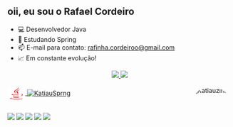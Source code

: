 ## oii, eu sou o Rafael Cordeiro

- 💻 Desenvolvedor Java
- 🌱 Estudando Spring
- 📫 E-mail para contato: rafinha.cordeiroo@gmail.com
- 📈 Em constante evolução! 

<div align="center">
  <a href="https://github.com/Katiauzin">
  <img height="180em" src="https://github-readme-stats.vercel.app/api?username=Katiauzin&show_icons=true&theme=dark&include_all_commits=true&count_private=true"/>
  <img height="180em" src="https://github-readme-stats.vercel.app/api/top-langs/?username=Katiauzin&layout=compact&langs_count=7&theme=dark"/>
</div>
  
<div style="display: inline_block"><br>
  <img align="center" alt="katiauJava" height="30" width="40" src="https://raw.githubusercontent.com/devicons/devicon/master/icons/java/java-plain.svg">
  <img align="center" alt="KatiauSprng" height="30" width="40"  src="https://cdn.jsdelivr.net/gh/devicons/devicon/icons/spring/spring-original.svg">
  <img align="right" alt="Katiauzinho" height="150" style="border-radius:50px;" src="https://i.pinimg.com/originals/e4/26/70/e426702edf874b181aced1e2fa5c6cde.gif?width=676&height=676">
</div>
  
  ##
  
<div> 
  <a href="https://www.youtube.com/channel/UCqBzy8B2nBHdBJBS_U729ug" target="_blank"><img src="https://img.shields.io/badge/YouTube-FF0000?style=for-the-badge&logo=youtube&logoColor=white" target="_blank"></a>
  <a href="https://www.instagram.com/rafaeldossantos04/" target="_blank"><img src="https://img.shields.io/badge/-Instagram-%23E4405F?style=for-the-badge&logo=instagram&logoColor=white" target="_blank"></a>
 	<a href="https://www.twitch.tv/rafinhadoprata1" target="_blank"><img src="https://img.shields.io/badge/Twitch-9146FF?style=for-the-badge&logo=twitch&logoColor=white" target="_blank"></a>
  <a href = "mailto:rafinha.cordeiroo@gmail.com"><img src="https://img.shields.io/badge/-Gmail-%23333?style=for-the-badge&logo=gmail&logoColor=white" target="_blank"></a>
    <a href="https://www.linkedin.com/in/rafael-cordeiro-530533202" target="_blank"><img src="https://img.shields.io/badge/-LinkedIn-%230077B5?style=for-the-badge&logo=linkedin&logoColor=white" target="_blank"></a> 
